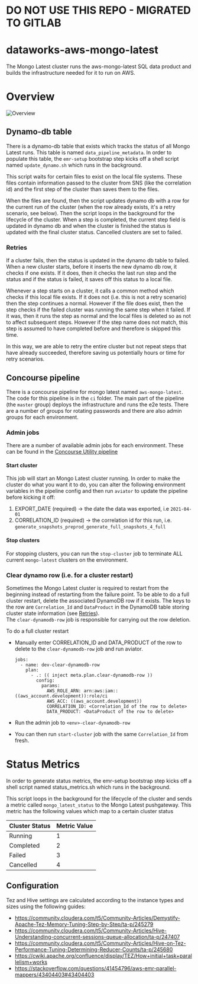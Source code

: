 # DO NOT USE THIS REPO - MIGRATED TO GITLAB


# dataworks-aws-mongo-latest

The Mongo Latest cluster runs the aws-mongo-latest SQL data product and builds the infrastructure needed for it to run on AWS.

# Overview

![Overview](docs/overview.png)

## Dynamo-db table

There is a dynamo-db table that exists which tracks the status of all Mongo Latest runs. This table is named `data_pipeline_metadata`. In order to populate this table, the `emr-setup` bootstrap step kicks off a shell script named `update_dynamo.sh` which runs in the background.

This script waits for certain files to exist on the local file systems. These files contain information passed to the cluster from SNS (like the correlation id) and the first step of the cluster than saves them to the files.

When the files are found, then the script updates dynamo db with a row for the current run of the cluster (when the row already exists, it's a retry scenario, see below). Then the script loops in the background for the lifecycle of the cluster. When a step is completed, the current step field is updated in dynamo db and when the cluster is finished the status is updated with the final cluster status. Cancelled clusters are set to failed.

### Retries

If a cluster fails, then the status is updated in the dynamo db table to failed. When a new cluster starts, before it inserts the new dynamo db row, it checks if one exists. If it does, then it checks the last run step and the status and if the status is failed, it saves off this status to a local file.

Whenever a step starts on a cluster, it calls a common method which checks if this local file exists. If it does not (i.e. this is not a retry scenario) then the step continues a normal. However if the file does exist, then the step checks if the failed cluster was running the same step when it failed. If it was, then it runs the step as normal and the local files is deleted so as not to affect subsequent steps. However if the step name does not match, this step is assumed to have completed before and therefore is skipped this time.

In this way, we are able to retry the entire cluster but not repeat steps that have already succeeded, therefore saving us potentially hours or time for retry scenarios.

## Concourse pipeline

There is a concourse pipeline for mongo latest named `aws-mongo-latest`. The code for this pipeline is in the `ci` folder. The main part of the pipeline (the `master` group) deploys the infrastructure and runs the e2e tests. There are a number of groups for rotating passwords and there are also admin groups for each environment.

### Admin jobs

There are a number of available admin jobs for each environment. These can be found in the [Concourse Utility pipeline](https://ci.dataworks.dwp.gov.uk/teams/utility/pipelines/mongo-latest-emr-admin)

#### Start cluster

This job will start an Mongo Latest cluster running. In order to make the cluster do what you want it to do, you can alter the following environment variables in the pipeline config and then run `aviator` to update the pipeline before kicking it off:

1. EXPORT_DATE (required) -> the date the data was exported, i.e `2021-04-01`
1. CORRELATION_ID (required) -> the correlation id for this run, i.e. `generate_snapshots_preprod_generate_full_snapshots_4_full`

#### Stop clusters

For stopping clusters, you can run the `stop-cluster` job to terminate ALL current `mongo-latest` clusters on the environment.

### Clear dynamo row (i.e. for a cluster restart)

Sometimes the Mongo Latest cluster is required to restart from the beginning instead of restarting from the failure point.
To be able to do a full cluster restart, delete the associated DynamoDB row if it exists. The keys to the row are `Correlation_Id` and `DataProduct` in the DynamoDB table storing cluster state information (see [Retries](#retries)).   
The `clear-dynamodb-row` job is responsible for carrying out the row deletion.

To do a full cluster restart

* Manually enter CORRELATION_ID and DATA_PRODUCT of the row to delete to the `clear-dynamodb-row` job and run aviator.


    ```
    jobs:
      - name: dev-clear-dynamodb-row
        plan:
          - .: (( inject meta.plan.clear-dynamodb-row ))
            config:
              params:
                AWS_ROLE_ARN: arn:aws:iam::((aws_account.development)):role/ci
                AWS_ACC: ((aws_account.development))
                CORRELATION_ID: <Correlation_Id of the row to delete>
                DATA_PRODUCT: <DataProduct of the row to delete>

    ```
* Run the admin job to `<env>-clear-dynamodb-row`

* You can then run `start-cluster` job with the same `Correlation_Id` from fresh.

# Status Metrics

In order to generate status metrics, the emr-setup bootstrap step kicks off a shell script named status_metrics.sh which runs in the background.

This script loops in the background for the lifecycle of the cluster and sends a metric called `mongo_latest_status` to the Mongo Latest pushgateway. This metric has the following
values which map to a certain cluster status

| Cluster Status  | Metric Value |
| ------------- | ------------- |
| Running    | 1
| Completed  | 2  |
| Failed  | 3  |
| Cancelled  | 4  |

## Configuration

Tez and Hive settings are calculated according to the instance types and sizes using the following guides:

* https://community.cloudera.com/t5/Community-Articles/Demystify-Apache-Tez-Memory-Tuning-Step-by-Step/ta-p/245279
* https://community.cloudera.com/t5/Community-Articles/Hive-Understanding-concurrent-sessions-queue-allocation/ta-p/247407
* https://community.cloudera.com/t5/Community-Articles/Hive-on-Tez-Performance-Tuning-Determining-Reducer-Counts/ta-p/245680
* https://cwiki.apache.org/confluence/display/TEZ/How+initial+task+parallelism+works
* https://stackoverflow.com/questions/41454796/aws-emr-parallel-mappers/43404403#43404403
